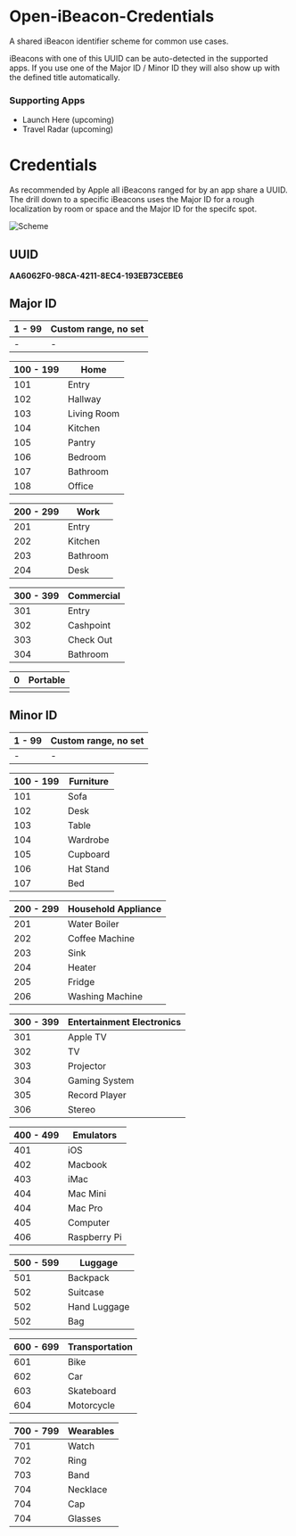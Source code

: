 Open-iBeacon-Credentials
========================

A shared iBeacon identifier scheme for common use cases.

iBeacons with one of this UUID can be auto-detected in the supported apps. If you use one of the Major ID / Minor ID they will also show up with the defined title automatically. 

### Supporting Apps

* Launch Here (upcoming)
* Travel Radar (upcoming)

# Credentials

As recommended by Apple all iBeacons ranged for by an app share a UUID. The drill down to a specific iBeacons uses the Major ID for a rough localization by room or space and the Major ID for the specifc spot.

![Scheme](https://raw.githubusercontent.com/AwwApps/Open-iBeacon-Credentials/master/assets/Scheme_Teaser.svg)

## UUID

**AA6062F0-98CA-4211-8EC4-193EB73CEBE6**

## Major ID

| 1 - 99 | Custom range, no set |
| ------ | -------------------- |  
| - | - |


| 100 - 199 | Home |
| --------- | ---- |
| 101       | Entry|
| 102       | Hallway|
| 103       | Living Room|
| 104       | Kitchen|
| 105       | Pantry |
| 106       | Bedroom|
| 107       | Bathroom|
| 108       | Office|


| 200 - 299 | Work |
| --------- | ---- |
| 201       | Entry |
| 202       | Kitchen |
| 203       | Bathroom |
| 204       | Desk |


| 300 - 399 | Commercial |
| --------- | ---------- |
| 301 | Entry |
| 302 | Cashpoint |
| 303 | Check Out |
| 304 | Bathroom |

| 0 | Portable |
| ------ | -------------------- |  
|  |  |

## Minor ID

| 1 - 99 | Custom range, no set |
| ------ | -------------------- |  
| - | - |


| 100 - 199 | Furniture |
| --------- | ---------- |
| 101 | Sofa |
| 102 | Desk |
| 103 | Table |
| 104 | Wardrobe |
| 105 | Cupboard |
| 106 | Hat Stand |
| 107 | Bed |


| 200 - 299 | Household Appliance |
| --------- | ---------- |
| 201 | Water Boiler |
| 202 | Coffee Machine |
| 203 | Sink |
| 204 | Heater |
| 205 | Fridge |
| 206 | Washing Machine |


| 300 - 399 | Entertainment Electronics |
| --------- | ---------- |
| 301 | Apple TV |
| 302 | TV |
| 303 | Projector |
| 304 | Gaming System | 
| 305 | Record Player |
| 306 | Stereo |


| 400 - 499 | Emulators |
| --------- | ---------- |
| 401 | iOS |
| 402 | Macbook |
| 403 | iMac |
| 404 | Mac Mini |
| 404 | Mac Pro |
| 405 | Computer |
| 406 | Raspberry Pi |


| 500 - 599 | Luggage |
| --------- | ---------- |
| 501 | Backpack |
| 502 | Suitcase |
| 502 | Hand Luggage |
| 502 | Bag |

 
| 600 - 699 | Transportation |
| --------- | ---------- |
| 601 | Bike |
| 602 | Car |
| 603 | Skateboard |
| 604 | Motorcycle |


| 700 - 799 | Wearables |
| --------- | ---------- |
| 701 | Watch |
| 702 | Ring |
| 703 | Band |
| 704 | Necklace |
| 704 | Cap |
| 704 | Glasses |
